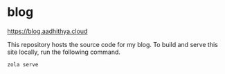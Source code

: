 # blog
https://blog.aadhithya.cloud

This repository hosts the source code for my blog. To build and serve this site locally, run the following command.

`zola serve`
